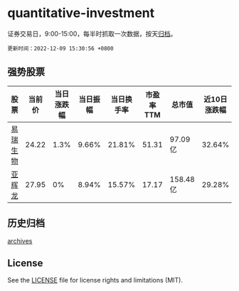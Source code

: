 # quantitative-investment

证券交易日，9:00-15:00，每半时抓取一次数据，按天[归档](archives)。

`更新时间：2022-12-09 15:30:56 +0800`

## 强势股票

|股票|当前价|当日涨跌幅|当日振幅|当日换手率|市盈率TTM|总市值|近10日涨跌幅|
|----|----|----|----|----|----|----|----|
|[易瑞生物](https://xueqiu.com/S/SZ300942)|24.22|1.3%|9.66%|21.81%|51.31|97.09亿|32.64%|
|[亚辉龙](https://xueqiu.com/S/SH688575)|27.95|0%|8.94%|15.57%|17.17|158.48亿|29.28%|

## 历史归档

[archives](archives)

## License

See the [LICENSE](LICENSE) file for license rights and limitations (MIT).